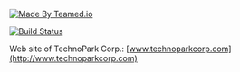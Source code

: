 [![Made By Teamed.io](http://img.teamed.io/btn.svg)](http://www.teamed.io)

[![Build Status](https://travis-ci.org/teamed/technoparkcorp.com.svg?branch=master)](https://travis-ci.org/teamed/technoparkcorp.com)

Web site of TechnoPark Corp.: [www.technoparkcorp.com](http://www.technoparkcorp.com)

